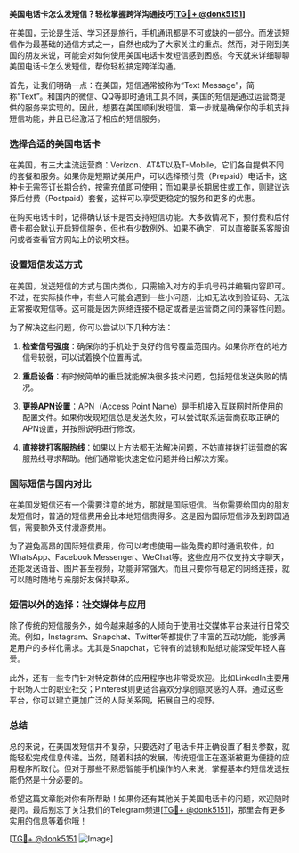 **美国电话卡怎么发短信？轻松掌握跨洋沟通技巧[[TG💪+ @donk5151](https://t.me/s/donk5151)]**

在美国，无论是生活、学习还是旅行，手机通讯都是不可或缺的一部分。而发送短信作为最基础的通信方式之一，自然也成为了大家关注的重点。然而，对于刚到美国的朋友来说，可能会对如何使用美国电话卡发短信感到困惑。今天就来详细聊聊美国电话卡怎么发短信，帮你轻松搞定跨洋沟通。

首先，让我们明确一点：在美国，短信通常被称为“Text Message”，简称“Text”。和国内的微信、QQ等即时通讯工具不同，美国的短信是通过运营商提供的服务来实现的。因此，想要在美国顺利发短信，第一步就是确保你的手机支持短信功能，并且已经激活了相应的短信服务。

### **选择合适的美国电话卡**

在美国，有三大主流运营商：Verizon、AT&T以及T-Mobile，它们各自提供不同的套餐和服务。如果你是短期访美用户，可以选择预付费（Prepaid）电话卡，这种卡无需签订长期合约，按需充值即可使用；而如果是长期居住或工作，则建议选择后付费（Postpaid）套餐，这样可以享受更稳定的服务和更多的优惠。

在购买电话卡时，记得确认该卡是否支持短信功能。大多数情况下，预付费和后付费卡都会默认开启短信服务，但也有少数例外。如果不确定，可以直接联系客服询问或者查看官方网站上的说明文档。

### **设置短信发送方式**

在美国，发送短信的方式与国内类似，只需输入对方的手机号码并编辑内容即可。不过，在实际操作中，有些人可能会遇到一些小问题，比如无法收到验证码、无法正常接收短信等。这可能是因为网络连接不稳定或者是运营商之间的兼容性问题。

为了解决这些问题，你可以尝试以下几种方法：

1. **检查信号强度**：确保你的手机处于良好的信号覆盖范围内。如果你所在的地方信号较弱，可以试着换个位置再试。
   
2. **重启设备**：有时候简单的重启就能解决很多技术问题，包括短信发送失败的情况。

3. **更换APN设置**：APN（Access Point Name）是手机接入互联网时所使用的配置文件。如果你发现短信总是发送失败，可以尝试联系运营商获取正确的APN设置，并按照说明进行修改。

4. **直接拨打客服热线**：如果以上方法都无法解决问题，不妨直接拨打运营商的客服热线寻求帮助。他们通常能快速定位问题并给出解决方案。

### **国际短信与国内对比**

在美国发短信还有一个需要注意的地方，那就是国际短信。当你需要给国内的朋友发短信时，普通的短信费用会比本地短信贵得多。这是因为国际短信涉及到跨国通信，需要额外支付漫游费用。

为了避免高昂的国际短信费用，你可以考虑使用一些免费的即时通讯软件，如WhatsApp、Facebook Messenger、WeChat等。这些应用不仅支持文字聊天，还能发送语音、图片甚至视频，功能非常强大。而且只要你有稳定的网络连接，就可以随时随地与亲朋好友保持联系。

### **短信以外的选择：社交媒体与应用**

除了传统的短信服务外，如今越来越多的人倾向于使用社交媒体平台来进行日常交流。例如，Instagram、Snapchat、Twitter等都提供了丰富的互动功能，能够满足用户的多样化需求。尤其是Snapchat，它特有的滤镜和贴纸功能深受年轻人喜爱。

此外，还有一些专门针对特定群体的应用程序也非常受欢迎。比如LinkedIn主要用于职场人士的职业社交；Pinterest则更适合喜欢分享创意灵感的人群。通过这些平台，你可以建立更加广泛的人际关系网，拓展自己的视野。

### **总结**

总的来说，在美国发短信并不复杂，只要选对了电话卡并正确设置了相关参数，就能轻松完成信息传递。当然，随着科技的发展，传统短信正在逐渐被更为便捷的应用程序所取代。但对于那些不熟悉智能手机操作的人来说，掌握基本的短信发送技能仍然是十分必要的。

希望这篇文章能对你有所帮助！如果你还有其他关于美国电话卡的问题，欢迎随时提问。最后别忘了关注我们的Telegram频道[[TG💪+ @donk5151](https://t.me/s/donk5151)]，那里会有更多实用的信息等着你哦！

[[TG💪+ @donk5151](https://t.me/s/donk5151) ![Image](https://i.postimg.cc/rwNCRYN7/Snipaste-2025-04-30-17-27-05.png)]
